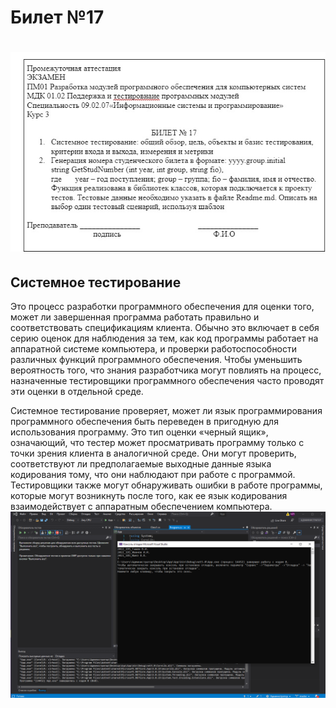 Билет №17
=====================
![Билет17](https://github.com/Ryuunooo/Ekzamen01.02/blob/main/img/bilet.jpeg)
=====================
<h2> Системное тестирование </h2>

Это процесс разработки программного обеспечения для оценки того, может ли завершенная программа работать правильно и соответствовать спецификациям клиента. Обычно это включает в себя серию оценок для наблюдения за тем, как код программы работает на аппаратной системе компьютера, и проверки работоспособности различных функций программного обеспечения. Чтобы уменьшить вероятность того, что знания разработчика могут повлиять на процесс, назначенные тестировщики программного обеспечения часто проводят эти оценки в отдельной среде.

Системное тестирование проверяет, может ли язык программирования программного обеспечения быть переведен в пригодную для использования программу. Это тип оценки «черный ящик», означающий, что тестер может просматривать программу только с точки зрения клиента в аналогичной среде. Они могут проверить, соответствуют ли предполагаемые выходные данные языка кодирования тому, что они наблюдают при работе с программой. Тестировщики также могут обнаруживать ошибки в работе программы, которые могут возникнуть после того, как ее язык кодирования взаимодействует с аппаратным обеспечением компьютера.
![alt text](https://github.com/Ryuunooo/Ekzamen01.02/blob/main/%D0%A1%D0%BD%D0%B8%D0%BC%D0%BE%D0%BA1.PNG)
